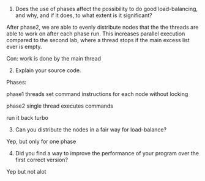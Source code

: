 1. Does the use of phases affect the possibility to do good load-balancing, and why, and if it does, to what extent is it significant?

After phase2, we are able to evenly distribute nodes that the the threads are able to work on after each phase run. This increases parallel execution compared to the second lab, where a thread stops if the main excess list ever is empty. 

Con: work is done by the main thread

2. Explain your source code.

Phases:

phase1 threads set command instructions for each node without locking

phase2 single thread executes commands

run it back turbo


3. Can you distribute the nodes in a fair way for load-balance?

Yep, but only for one phase


4. Did you find a way to improve the performance of your program over the first correct version?

Yep but not alot
